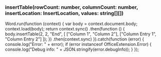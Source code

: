### insertTable(rowCount: number, columnCount: number, insertLocation: InsertLocation, values: string[][])
Word.run(function (context) {
    var body = context.document.body;
    context.load(body);
    return context.sync()
        .then(function () {
            body.insertTable(2, 2, "End",
                [
                    ["Column 1", "Column 2"],
                    ["Column Entry 1", "Column Entry 2"]
                ]);
        })
        .then(context.sync)
}).catch(function (error) {
    console.log("Error: " + error);
    if (error instanceof OfficeExtension.Error) {
        console.log("Debug info: " + JSON.stringify(error.debugInfo));
    }
});